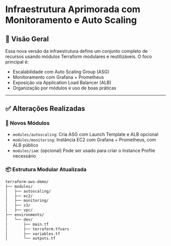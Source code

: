 # Infraestrutura Aprimorada com Monitoramento e Auto Scaling

## 📌 Visão Geral

Essa nova versão da infraestrutura define um conjunto completo de recursos usando módulos Terraform modulares e reutilizáveis. O foco principal é:

- Escalabilidade com Auto Scaling Group (ASG)
- Monitoramento com Grafana + Prometheus
- Exposição via Application Load Balancer (ALB)
- Organização por módulos e uso de boas práticas

---

## ✅ Alterações Realizadas

### 🔧 Novos Módulos

- `modules/autoscaling`: Cria ASG com Launch Template e ALB opcional
- `modules/monitoring`: Instância EC2 com Grafana + Prometheus, com ALB público
- `modules/iam`: (opcional) Pode ser usado para criar o Instance Profile necessário

### 📦 Estrutura Modular Atualizada

```bash
terraform-aws-demo/
├── modules/
│   ├── autoscaling/
│   ├── ec2/
│   ├── monitoring/
│   ├── s3/
│   ├── vpc/
├── environments/
│   └── dev/
│       ├── main.tf
│       ├── terraform.tfvars
│       ├── variables.tf
│       └── outputs.tf
